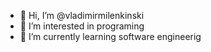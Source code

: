 - 👋 Hi, I’m @vladimirmilenkinski
- 👀 I’m interested in programing
- 🌱 I’m currently learning software engineerig
  

<!---
vladimirmilenkinski/vladimirmilenkinski is a ✨ special ✨ repository because its `README.md` (this file) appears on your GitHub profile.
You can click the Preview link to take a look at your changes.
--->
